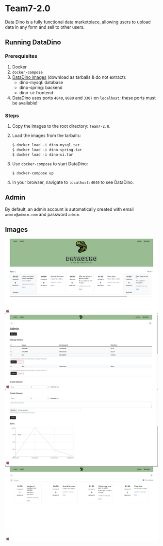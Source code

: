 # Team7-2.0

Data Dino is a fully functional data marketplace, allowing users to upload data in any form and sell to other users.

## Running DataDino

### Prerequisites

1. Docker
2. `docker-compose`
3. [DataDino images](https://drive.google.com/drive/folders/1bhp58QYs5lDZn06hpILKDeGlT9cuc0oC) (download as tarballs & do not extract):
   - dino-mysql: database
   - dino-spring: backend
   - dino-ui: frontend
4. DataDino uses ports `4040`, `8080` and `3307` on `localhost`; these ports must be available!

### Steps

1. Copy the images to the root directory: `Team7-2.0`.
2. Load the images from the tarballs:

   ```shell
   $ docker load -i dino-mysql.tar
   $ docker load -i dino-spring.tar
   $ docker load -i dino-ui.tar
   ```

3. Use `docker-compose` to start DataDino:

   ```shell
   $ docker-compose up
   ```

4. In your browser, navigate to `localhost:4040` to see DataDino.

## Admin

By default, an admin account is automatically created with email `admin@admin.com` and password `admin`.

## Images

![Main Page](./MainPage.png)
![Admin Orders](./AdminOrders.png)
![Admin Graph](./AdminGraph.png)
![Browse](./Browse.png)
